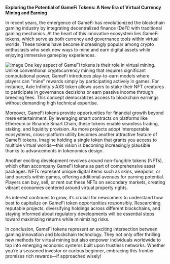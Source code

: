 **Exploring the Potential of GameFi Tokens: A New Era of Virtual Currency Mining and Earning**

In recent years, the emergence of GameFi has revolutionized the blockchain gaming industry by integrating decentralized finance (DeFi) with traditional gaming mechanics. At the heart of this innovative ecosystem lies GameFi tokens, which serve as both currency and governance tools within virtual worlds. These tokens have become increasingly popular among crypto enthusiasts who seek new ways to mine and earn digital assets while enjoying immersive gameplay experiences.


![Image](https://github.com/user-attachments/assets/31692037-0104-4703-abd1-696b6a7dd41b)
One key aspect of GameFi tokens is their role in virtual mining. Unlike conventional cryptocurrency mining that requires significant computational power, GameFi introduces play-to-earn models where players can "mine" rewards simply by participating actively in games. For instance, Axie Infinity's AXS token allows users to stake their NFT creatures to participate in governance decisions or earn passive income through breeding fees. This concept democratizes access to blockchain earnings without demanding high technical expertise.

Moreover, GameFi tokens provide opportunities for financial growth beyond mere entertainment. By leveraging smart contracts on platforms like Ethereum or Binance Smart Chain, these tokens enable seamless trading, staking, and liquidity provision. As more projects adopt interoperable ecosystems, cross-platform utility becomes another attractive feature of GameFi tokens. Imagine holding a single token that grants you access to multiple virtual worlds—this vision is becoming increasingly plausible thanks to advancements in tokenomics design.

Another exciting development revolves around non-fungible tokens (NFTs), which often accompany GameFi tokens as part of comprehensive asset packages. NFTs represent unique digital items such as skins, weapons, or land parcels within games, offering additional avenues for earning potential. Players can buy, sell, or rent out these NFTs on secondary markets, creating vibrant economies centered around virtual property rights.

As interest continues to grow, it’s crucial for newcomers to understand how best to capitalize on GameFi token opportunities responsibly. Researching reputable projects, diversifying holdings across different blockchains, and staying informed about regulatory developments will be essential steps toward maximizing returns while minimizing risks.

In conclusion, GameFi tokens represent an exciting intersection between gaming innovation and blockchain technology. They not only offer thrilling new methods for virtual mining but also empower individuals worldwide to tap into emerging economic systems built upon trustless networks. Whether you’re a seasoned investor or curious beginner, embracing this frontier promises rich rewards—if approached wisely!